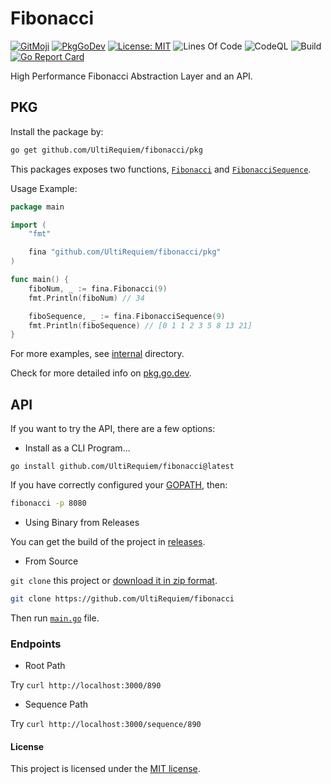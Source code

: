 # Fibonacci

[![GitMoji](https://img.shields.io/badge/Gitmoji-%F0%9F%8E%A8%20-FFDD67.svg)](https://gitmoji.dev)
[![PkgGoDev](https://pkg.go.dev/badge/github.com/UltiRequiem/fibonacci)](https://pkg.go.dev/github.com/UltiRequiem/fibonacci)
[![License: MIT](https://img.shields.io/badge/License-MIT-blue.svg)](https://opensource.org/licenses/MIT)
![Lines Of Code](https://img.shields.io/tokei/lines/github.com/UltiRequiem/fibonacci?color=blue&label=Total%20Lines)
![CodeQL](https://github.com/UltiRequiem/fibonacci/workflows/CodeQL/badge.svg)
![Build](https://github.com/UltiRequiem/fibonacci/workflows/Build/badge.svg)
[![Go Report Card](https://goreportcard.com/badge/github.com/UltiRequiem/fibonacci)](https://goreportcard.com/report/github.com/UltiRequiem/fibonnaci)

High Performance Fibonacci Abstraction Layer and an API.

## PKG

Install the package by:

```bash
go get github.com/UltiRequiem/fibonacci/pkg
```

This packages exposes two functions, [`Fibonacci`](https://github.com/UltiRequiem/fibonacci/blob/main/pkg/root.go#L8) and [`FibonacciSequence`](https://github.com/UltiRequiem/fibonacci/blob/main/pkg/root.go#L34).

Usage Example:

```go
package main

import (
	"fmt"

	fina "github.com/UltiRequiem/fibonacci/pkg"
)

func main() {
	fiboNum, _ := fina.Fibonacci(9)
	fmt.Println(fiboNum) // 34

	fiboSequence, _ := fina.FibonacciSequence(9)
	fmt.Println(fiboSequence) // [0 1 1 2 3 5 8 13 21]
}
```

For more examples, see [internal](./internal/) directory.

Check for more detailed info on [pkg.go.dev](https://pkg.go.dev/github.com/UltiRequiem/fibonacci/pkg).

## API

If you want to try the API, there are a few options:

- Install as a CLI Program...

```
go install github.com/UltiRequiem/fibonacci@latest
```

If you have correctly configured your [GOPATH](https://golang.org/doc/gopath_code#GOPATH), then:

```bash
fibonacci -p 8080
```

- Using Binary from Releases

You can get the build of the project in [releases](https://github.com/UltiRequiem/fibonacci/releases/latest).

- From Source

`git clone` this project or [download it in zip format](https://github.com/UltiRequiem/fibonacci/archive/refs/heads/main.zip).

```bash
git clone https://github.com/UltiRequiem/fibonacci
```

Then run [`main.go`](./main.go) file.

### Endpoints

- Root Path

Try `curl http://localhost:3000/890`

- Sequence Path

Try `curl http://localhost:3000/sequence/890`

#### License

This project is licensed under the [MIT license](./LICENSE.md).
